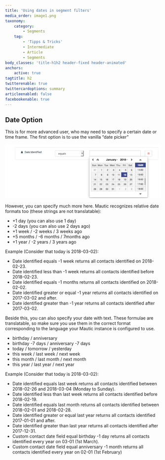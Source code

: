 ```yaml
---
title: 'Using dates in segment filters'
media_order: image1.png
taxonomy:
    category:
        - Segments
    tag:
        - 'Tipps & Tricks'
        - Intermediate
        - Article
        - Segments
body_classes: 'title-h1h2 header-fixed header-animated'
anchors:
    active: true
tagtitle: h2
twitterenable: true
twittercardoptions: summary
articleenabled: false
facebookenable: true
---
```


## Date Option
This is for more advanced user, who may need to specify a certain date or time frame. The first option is to use the vanilla “date picker”

![](image1.png)

However, you can specify much more here. Mautic recognizes relative date formats too (these strings are not translatable):

* +1 day (you can also use 1 day)
* -2 days (you can also use 2 days ago)
* +1 week / -2 weeks / 3 weeks ago
* +5 months / -6 months / 7months ago
* +1 year / -2 years / 3 years ago


Example (Consider that today is 2018-03-02):

* Date identified equals -1 week returns all contacts identified on 2018-02-23.
* Date identified less than -1 week returns all contacts identified before 2018-02-23.
* Date identified equals -1 months returns all contacts identified on 2018-02-02.
* Date identified greater or equal -1 year returns all contacts identified on 2017-03-02 and after.
* Date identified greater than -1 year returns all contacts identified after 2017-03-02.


Beside this, you can also specify your date with text. These formulae are translatable, so make sure you use them in the correct format corresponding to the language your Mautic instance is configured to use.

* birthday / anniversary
* birthday -7 days / anniversary -7 days
* today / tomorrow / yesterday
* this week / last week / next week
* this month / last month / next month
* this year / last year / next year


Example (Consider that today is 2018-03-02):

* Date identified equals last week returns all contacts identified between 2018-02-26 and 2018-03-04 (Monday to Sunday).
* Date identified less than last week returns all contacts identified before 2018-02-19.
* Date identified equals last month returns all contacts identified between 2018-02-01 and 2018-02-28.
* Date identified greater or equal last year returns all contacts identified 2017-01-01 and after.
* Date identified greater than last year returns all contacts identified after 2017-12-31.
* Custom contact date field equal birthday -1 day returns all contacts identified every year on 03-01 (1st March).
* Custom contact date field equal anniversary -1 month returns all contacts identified every year on 02-01 (1st February)